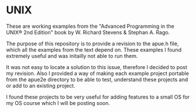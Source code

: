 # UNIX

These are working examples from the "Advanced Programming in the UNIX® 2nd Edition" book by W. Richard Stevens & Stephan A. Rago. 

The purpose of this repository is to provide a revision to the apue.h file, which all the examples from the text depend on. These examples I found extremely useful and was initailly not able to run them. 

It was not easy to locate a solution to this issue, therefore I decided to post my revision. Also I provided a way of making each example project portable from the apue2e directory to be able to test, understand these projects and or add to an existing project.

I found these projects to be very useful for adding features to a small OS for my OS course which I will be posting soon.
